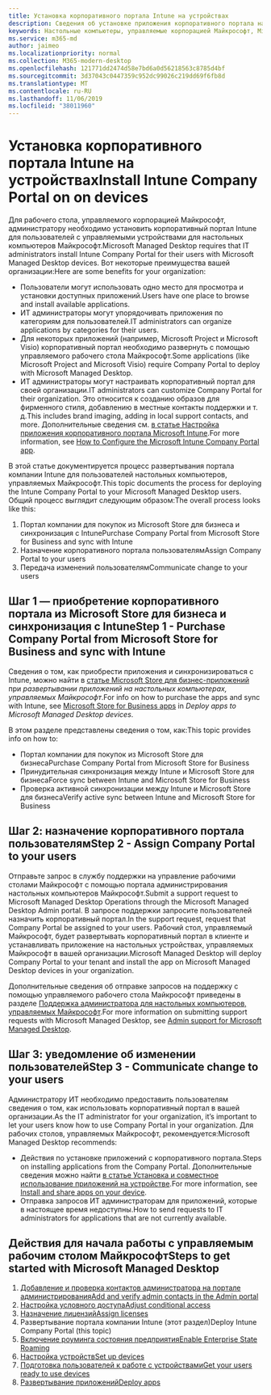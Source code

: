 ```yaml
---
title: Установка корпоративного портала Intune на устройствах
description: Сведения об установке приложения корпоративного портала на настольных устройствах, управляемых Майкрософт
keywords: Настольные компьютеры, управляемые корпорацией Майкрософт, Microsoft 365, корпоративный портал
ms.service: m365-md
author: jaimeo
ms.localizationpriority: normal
ms.collection: M365-modern-desktop
ms.openlocfilehash: 121771dd2474d58e7bd6a0d56218563c8785d4bf
ms.sourcegitcommit: 3d37043c0447359c952dc99026c219dd69f6fb8d
ms.translationtype: MT
ms.contentlocale: ru-RU
ms.lasthandoff: 11/06/2019
ms.locfileid: "38011960"
---
```

# <a name="install-intune-company-portal-on-on-devices"></a><span data-ttu-id="96f30-104">Установка корпоративного портала Intune на устройствах</span><span class="sxs-lookup"><span data-stu-id="96f30-104">Install Intune Company Portal on on devices</span></span>

<span data-ttu-id="96f30-105">Для рабочего стола, управляемого корпорацией Майкрософт, администратору необходимо установить корпоративный портал Intune для пользователей с управляемыми устройствами для настольных компьютеров Майкрософт.</span><span class="sxs-lookup"><span data-stu-id="96f30-105">Microsoft Managed Desktop requires that IT administrators install Intune Company Portal for their users with Microsoft Managed Desktop devices.</span></span> <span data-ttu-id="96f30-106">Вот некоторые преимущества вашей организации:</span><span class="sxs-lookup"><span data-stu-id="96f30-106">Here are some benefits for your organization:</span></span>
- <span data-ttu-id="96f30-107">Пользователи могут использовать одно место для просмотра и установки доступных приложений.</span><span class="sxs-lookup"><span data-stu-id="96f30-107">Users have one place to browse and install available applications.</span></span> 
- <span data-ttu-id="96f30-108">ИТ администраторы могут упорядочивать приложения по категориям для пользователей.</span><span class="sxs-lookup"><span data-stu-id="96f30-108">IT administrators can organize applications by categories for their users.</span></span>  
- <span data-ttu-id="96f30-109">Для некоторых приложений (например, Microsoft Project и Microsoft Visio) корпоративный портал необходимо развернуть с помощью управляемого рабочего стола Майкрософт.</span><span class="sxs-lookup"><span data-stu-id="96f30-109">Some applications (like Microsoft Project and Microsoft Visio) require Company Portal to deploy with Microsoft Managed Desktop.</span></span>
- <span data-ttu-id="96f30-110">ИТ администраторы могут настраивать корпоративный портал для своей организации.</span><span class="sxs-lookup"><span data-stu-id="96f30-110">IT administrators can customize Company Portal for their organization.</span></span> <span data-ttu-id="96f30-111">Это относится к созданию образов для фирменного стиля, добавлению в местные контакты поддержки и т. д.</span><span class="sxs-lookup"><span data-stu-id="96f30-111">This includes brand imaging, adding in local support contacts, and more.</span></span> <span data-ttu-id="96f30-112">Дополнительные сведения см. [в статье Настройка приложения корпоративного портала Microsoft Intune](https://docs.microsoft.com/intune/company-portal-app).</span><span class="sxs-lookup"><span data-stu-id="96f30-112">For more information, see [How to Configure the Microsoft Intune Company Portal app](https://docs.microsoft.com/intune/company-portal-app).</span></span>   

<span data-ttu-id="96f30-113">В этой статье документируется процесс развертывания портала компании Intune для пользователей настольных компьютеров, управляемых Майкрософт.</span><span class="sxs-lookup"><span data-stu-id="96f30-113">This topic documents the process for deploying the Intune Company Portal to your Microsoft Managed Desktop users.</span></span> <span data-ttu-id="96f30-114">Общий процесс выглядит следующим образом:</span><span class="sxs-lookup"><span data-stu-id="96f30-114">The overall process looks like this:</span></span>
1. <span data-ttu-id="96f30-115">Портал компании для покупок из Microsoft Store для бизнеса и синхронизация с Intune</span><span class="sxs-lookup"><span data-stu-id="96f30-115">Purchase Company Portal from Microsoft Store for Business and sync with Intune</span></span>
2. <span data-ttu-id="96f30-116">Назначение корпоративного портала пользователям</span><span class="sxs-lookup"><span data-stu-id="96f30-116">Assign Company Portal to your users</span></span>
3. <span data-ttu-id="96f30-117">Передача изменений пользователям</span><span class="sxs-lookup"><span data-stu-id="96f30-117">Communicate change to your users</span></span>

## <a name="step-1---purchase-company-portal-from-microsoft-store-for-business-and-sync-with-intune"></a><span data-ttu-id="96f30-118">Шаг 1 — приобретение корпоративного портала из Microsoft Store для бизнеса и синхронизация с Intune</span><span class="sxs-lookup"><span data-stu-id="96f30-118">Step 1 - Purchase Company Portal from Microsoft Store for Business and sync with Intune</span></span>
<span data-ttu-id="96f30-119">Сведения о том, как приобрести приложения и синхронизироваться с Intune, можно найти в [статье Microsoft Store для бизнес-приложений](deploy-apps.md#msfb-apps) при *развертывании приложений на настольных компьютерах, управляемых Майкрософт*.</span><span class="sxs-lookup"><span data-stu-id="96f30-119">For info on how to purchase the apps and sync with Intune, see [Microsoft Store for Business apps](deploy-apps.md#msfb-apps) in *Deploy apps to Microsoft Managed Desktop devices*.</span></span>

<span data-ttu-id="96f30-120">В этом разделе представлены сведения о том, как:</span><span class="sxs-lookup"><span data-stu-id="96f30-120">This topic provides info on how to:</span></span> 
- <span data-ttu-id="96f30-121">Портал компании для покупок из Microsoft Store для бизнеса</span><span class="sxs-lookup"><span data-stu-id="96f30-121">Purchase Company Portal from Microsoft Store for Business</span></span> 
- <span data-ttu-id="96f30-122">Принудительная синхронизация между Intune и Microsoft Store для бизнеса</span><span class="sxs-lookup"><span data-stu-id="96f30-122">Force sync between Intune and Microsoft Store for Business</span></span>
- <span data-ttu-id="96f30-123">Проверка активной синхронизации между Intune и Microsoft Store для бизнеса</span><span class="sxs-lookup"><span data-stu-id="96f30-123">Verify active sync between Intune and Microsoft Store for Business</span></span> 

## <a name="step-2---assign-company-portal-to-your-users"></a><span data-ttu-id="96f30-124">Шаг 2: назначение корпоративного портала пользователям</span><span class="sxs-lookup"><span data-stu-id="96f30-124">Step 2 - Assign Company Portal to your users</span></span>
<span data-ttu-id="96f30-125">Отправьте запрос в службу поддержки на управление рабочими столами Майкрософт с помощью портала администрирования настольных компьютеров Майкрософт.</span><span class="sxs-lookup"><span data-stu-id="96f30-125">Submit a support request to Microsoft Managed Desktop Operations through the Microsoft Managed Desktop Admin portal.</span></span> <span data-ttu-id="96f30-126">В запросе поддержки запросите пользователей назначить корпоративный портал.</span><span class="sxs-lookup"><span data-stu-id="96f30-126">In the support request, request that Company Portal be assigned to your users.</span></span> <span data-ttu-id="96f30-127">Рабочий стол, управляемый Майкрософт, будет развертывать корпоративный портал в клиенте и устанавливать приложение на настольных устройствах, управляемых Майкрософт в вашей организации.</span><span class="sxs-lookup"><span data-stu-id="96f30-127">Microsoft Managed Desktop will deploy Company Portal to your tenant and install the app on Microsoft Managed Desktop devices in your organization.</span></span>

<span data-ttu-id="96f30-128">Дополнительные сведения об отправке запросов на поддержку с помощью управляемого рабочего стола Майкрософт приведены в разделе [Поддержка администратора для настольных компьютеров, управляемых Майкрософт](../working-with-managed-desktop/admin-support.md).</span><span class="sxs-lookup"><span data-stu-id="96f30-128">For more information on submitting support requests with Microsoft Managed Desktop, see [Admin support for Microsoft Managed Desktop](../working-with-managed-desktop/admin-support.md).</span></span>

## <a name="step-3---communicate-change-to-your-users"></a><span data-ttu-id="96f30-129">Шаг 3: уведомление об изменении пользователей</span><span class="sxs-lookup"><span data-stu-id="96f30-129">Step 3 - Communicate change to your users</span></span>
<span data-ttu-id="96f30-130">Администратору ИТ необходимо предоставить пользователям сведения о том, как использовать корпоративный портал в вашей организации.</span><span class="sxs-lookup"><span data-stu-id="96f30-130">As the IT administrator for your organization, it’s important to let your users know how to use Company Portal in your organization.</span></span> <span data-ttu-id="96f30-131">Для рабочих столов, управляемых Майкрософт, рекомендуется:</span><span class="sxs-lookup"><span data-stu-id="96f30-131">Microsoft Managed Desktop recommends:</span></span>
- <span data-ttu-id="96f30-132">Действия по установке приложений с корпоративного портала.</span><span class="sxs-lookup"><span data-stu-id="96f30-132">Steps on installing applications from the Company Portal.</span></span> <span data-ttu-id="96f30-133">Дополнительные сведения можно найти [в статье Установка и совместное использование приложений на устройстве](https://docs.microsoft.com/intune-user-help/install-apps-cpapp-windows).</span><span class="sxs-lookup"><span data-stu-id="96f30-133">For more information, see [Install and share apps on your device](https://docs.microsoft.com/intune-user-help/install-apps-cpapp-windows).</span></span>
- <span data-ttu-id="96f30-134">Отправка запросов ИТ администраторам для приложений, которые в настоящее время недоступны.</span><span class="sxs-lookup"><span data-stu-id="96f30-134">How to send requests to IT administrators for applications that are not currently available.</span></span>

## <a name="steps-to-get-started-with-microsoft-managed-desktop"></a><span data-ttu-id="96f30-135">Действия для начала работы с управляемым рабочим столом Майкрософт</span><span class="sxs-lookup"><span data-stu-id="96f30-135">Steps to get started with Microsoft Managed Desktop</span></span>

1. [<span data-ttu-id="96f30-136">Добавление и проверка контактов администратора на портале администрирования</span><span class="sxs-lookup"><span data-stu-id="96f30-136">Add and verify admin contacts in the Admin portal</span></span>](add-admin-contacts.md)
2. [<span data-ttu-id="96f30-137">Настройка условного доступа</span><span class="sxs-lookup"><span data-stu-id="96f30-137">Adjust conditional access</span></span>](conditional-access.md)
3. [<span data-ttu-id="96f30-138">Назначение лицензий</span><span class="sxs-lookup"><span data-stu-id="96f30-138">Assign licenses</span></span>](assign-licenses.md)
4. <span data-ttu-id="96f30-139">Развертывание портала компании Intune (этот раздел)</span><span class="sxs-lookup"><span data-stu-id="96f30-139">Deploy Intune Company Portal (this topic)</span></span>
5. [<span data-ttu-id="96f30-140">Включение роуминга состояния предприятия</span><span class="sxs-lookup"><span data-stu-id="96f30-140">Enable Enterprise State Roaming</span></span>](enterprise-state-roaming.md)
6. [<span data-ttu-id="96f30-141">Настройка устройств</span><span class="sxs-lookup"><span data-stu-id="96f30-141">Set up devices</span></span>](set-up-devices.md)
7. [<span data-ttu-id="96f30-142">Подготовка пользователей к работе с устройствами</span><span class="sxs-lookup"><span data-stu-id="96f30-142">Get your users ready to use devices</span></span>](get-started-devices.md)
8. [<span data-ttu-id="96f30-143">Развертывание приложений</span><span class="sxs-lookup"><span data-stu-id="96f30-143">Deploy apps</span></span>](deploy-apps.md)